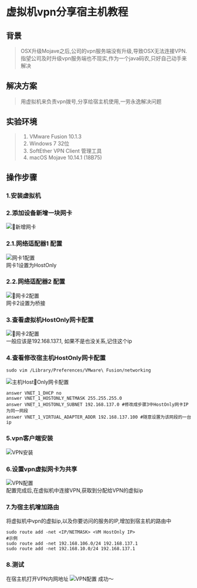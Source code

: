 # 虚拟机vpn分享宿主机教程

## 背景

> OSX升级Mojave之后,公司的vpn服务端没有升级,导致OSX无法连接VPN.
> 指望公司及时升级vpn服务端也不现实,作为一个java码农,只好自己动手来解决  

## 解决方案

> 用虚拟机来负责vpn拨号,分享给宿主机使用,一劳永逸解决问题  

## 实验环境

> 1.  VMware Fusion 10.1.3  
> 2.  Windows 7 32位  
> 3.  SoftEther VPN Client 管理工具  
> 4.  macOS Mojave 10.14.1 (18B75)  

## 操作步骤

### 1.安装虚拟机

### 2.添加设备新增一块网卡

![新增网卡](./resources/addNet.png)  

### 2.1.网络适配器1 配置

![网卡1配置](./resources/net1.png)  
网卡1设置为HostOnly  

### 2.2.网络适配器2 配置

![网卡2配置](./resources/net2.png)  
网卡2设置为桥接  

### 3.查看虚拟机HostOnly网卡配置

![网卡2配置](./resources/vmNetWorkConfig.png)  
一般应该是192.168.137.1, 如果不是也没关系,记住这个ip  

### 4.查看修改宿主机HostOnly网卡配置

```shell
sudo vim /Library/Preferences/VMware\ Fusion/networking
```

![主机HostOnly网卡配置](./resources/hostNetConfig.png)  

```shell
answer VNET_1_DHCP no
answer VNET_1_HOSTONLY_NETMASK 255.255.255.0
answer VNET_1_HOSTONLY_SUBNET 192.168.137.0 #修改成步骤3中HostOnly网卡IP为同一网段
answer VNET_1_VIRTUAL_ADAPTER_ADDR 192.168.137.100 #随意设置为该网段的一台ip
```

### 5.vpn客户端安装

 ![VPN安装](./resources/vmvpn.png)

### 6.设置vpn虚拟网卡为共享

 ![VPN配置](./resources/vmvpnConfig.png)  
 配置完成后,在虚拟机中连接VPN,获取到分配给VPN的虚拟ip  

### 7.为宿主机增加路由

 将虚拟机中vpn的虚拟ip,以及你要访问的服务的IP,增加到宿主机的路由中

```shell
sudo route add -net <IP/NETMASK> <VM HostOnly IP>
#示例
sudo route add -net 192.168.106.0/24 192.168.137.1
sudo route add -net 192.168.10.0/24 192.168.137.1
```

### 8.测试

 在宿主机打开VPN内网地址
 ![VPN配置](./resources/result.png)
 成功～
